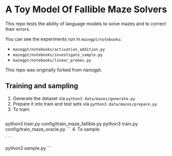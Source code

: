 # A Toy Model Of Fallible Maze Solvers

This repo tests the ability of language models to solve mazes and to correct their errors.

You can see the experiments run in `mazegpt/notebooks`:
- `mazegpt/notebooks/activation_addition.py`
- `mazegpt/notebooks/investigate_sample.py`
- `mazegpt/notebooks/linear_probes.py`


This repo was originally forked from nanogpt.

## Training and sampling

1. Generate the dataset via `python3 data/mazes/generate.py`
2. Prepare it into train and test sets via `python3 data/mazes/prepare.py`
3. To train:
    ```
python3 train.py config/train_maze_fallible.py
python3 train.py config/train_maze_oracle.py
    ```
4. To sample:

    ```
python3 sample.py
    ```

